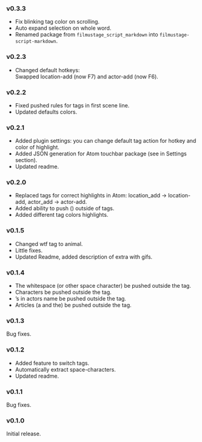 ### v0.3.3
-   Fix blinking tag color on scrolling.
-   Auto expand selection on whole word.
-   Renamed package from `filmustage_script_markdown` into `filmustage-script-markdown`.

### v0.2.3
-   Changed default hotkeys:  
Swapped location-add (now F7) and actor-add (now F6).

### v0.2.2
-   Fixed pushed rules for tags in first scene line.
-   Updated defaults colors.

### v0.2.1
-   Added plugin settings: you can change default tag action for hotkey and color of highlight.
-   Added JSON generation for Atom touchbar package (see in Settings section).
-   Updated readme.

### v0.2.0
-   Replaced tags for correct highlights in Atom: location_add -> location-add, actor_add -> actor-add.
-   Added ability to push () outside of tags.
-   Added different tag colors highlights.

### v0.1.5
-   Changed wtf tag to animal.
-   Little fixes.
-   Updated Readme, added description of extra with gifs.

### v0.1.4
-   The whitespace (or other space character) be pushed outside the tag.
-   Characters be pushed outside the tag.
-   ’s in actors name be pushed outside the tag.
-   Articles (a and the) be pushed outside the tag.

### v0.1.3
Bug fixes.

### v0.1.2
-   Added feature to switch tags.
-   Automatically extract space-characters.
-   Updated readme.

### v0.1.1
Bug fixes.

### v0.1.0
Initial release.

